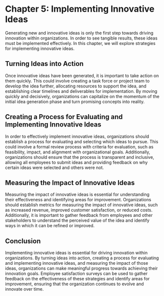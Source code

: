 Chapter 5: Implementing Innovative Ideas
========================================

Generating new and innovative ideas is only the first step towards driving innovation within organizations. In order to see tangible results, these ideas must be implemented effectively. In this chapter, we will explore strategies for implementing innovative ideas.

Turning Ideas into Action
-------------------------

Once innovative ideas have been generated, it is important to take action on them quickly. This could involve creating a task force or project team to develop the idea further, allocating resources to support the idea, and establishing clear timelines and deliverables for implementation. By moving quickly and decisively, organizations can capitalize on the momentum of the initial idea generation phase and turn promising concepts into reality.

Creating a Process for Evaluating and Implementing Innovative Ideas
-------------------------------------------------------------------

In order to effectively implement innovative ideas, organizations should establish a process for evaluating and selecting which ideas to pursue. This could involve a formal review process with criteria for evaluation, such as feasibility, impact, and alignment with organizational goals. Additionally, organizations should ensure that the process is transparent and inclusive, allowing all employees to submit ideas and providing feedback on why certain ideas were selected and others were not.

Measuring the Impact of Innovative Ideas
----------------------------------------

Measuring the impact of innovative ideas is essential for understanding their effectiveness and identifying areas for improvement. Organizations should establish metrics for measuring the impact of innovative ideas, such as increased revenue, improved customer satisfaction, or reduced costs. Additionally, it is important to gather feedback from employees and other stakeholders to understand the perceived value of the idea and identify ways in which it can be refined or improved.

Conclusion
----------

Implementing innovative ideas is essential for driving innovation within organizations. By turning ideas into action, creating a process for evaluating and implementing innovative ideas, and measuring the impact of those ideas, organizations can make meaningful progress towards achieving their innovation goals. Employee satisfaction surveys can be used to gather feedback on the effectiveness of these strategies and identify areas for improvement, ensuring that the organization continues to evolve and innovate over time.
